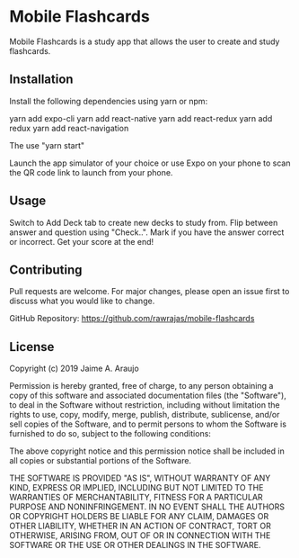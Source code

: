 # Mobile Flashcards

Mobile Flashcards is a study app that allows the user to create and study flashcards.

## Installation

Install the following dependencies using yarn or npm:

yarn add expo-cli
yarn add react-native
yarn add react-redux
yarn add redux
yarn add react-navigation

The use "yarn start"

Launch the app simulator of your choice or use Expo on your phone to scan the QR code link to launch from your phone.

## Usage

Switch to Add Deck tab to create new decks to study from. 
Flip between answer and question using "Check..". 
Mark if you have the answer correct or incorrect. 
Get your score at the end!

## Contributing
Pull requests are welcome. For major changes, please open an issue first to discuss what you would like to change.

GitHub Repository: https://github.com/rawrajas/mobile-flashcards

## License
Copyright (c) 2019 Jaime A. Araujo

Permission is hereby granted, free of charge, to any person obtaining a copy
of this software and associated documentation files (the "Software"), to deal
in the Software without restriction, including without limitation the rights
to use, copy, modify, merge, publish, distribute, sublicense, and/or sell
copies of the Software, and to permit persons to whom the Software is
furnished to do so, subject to the following conditions:

The above copyright notice and this permission notice shall be included in all
copies or substantial portions of the Software.

THE SOFTWARE IS PROVIDED "AS IS", WITHOUT WARRANTY OF ANY KIND, EXPRESS OR
IMPLIED, INCLUDING BUT NOT LIMITED TO THE WARRANTIES OF MERCHANTABILITY,
FITNESS FOR A PARTICULAR PURPOSE AND NONINFRINGEMENT. IN NO EVENT SHALL THE
AUTHORS OR COPYRIGHT HOLDERS BE LIABLE FOR ANY CLAIM, DAMAGES OR OTHER
LIABILITY, WHETHER IN AN ACTION OF CONTRACT, TORT OR OTHERWISE, ARISING FROM,
OUT OF OR IN CONNECTION WITH THE SOFTWARE OR THE USE OR OTHER DEALINGS IN THE
SOFTWARE.